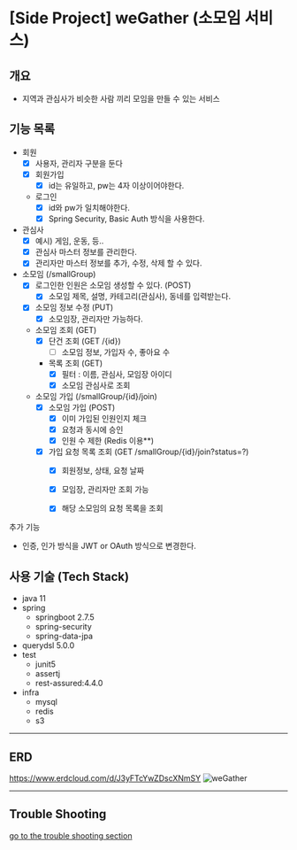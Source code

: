 # [Side Project] weGather (소모임 서비스)

## 개요
- 지역과 관심사가 비슷한 사람 끼리 모임을 만들 수 있는 서비스


## 기능 목록
- 회원
    - [x] 사용자, 관리자 구분을 둔다
    - [x] 회원가입
        - [x] id는 유일하고, pw는 4자 이상이어야한다.
    - 로그인
        - [x] id와 pw가 일치해야한다.
        - [x] Spring Security,  Basic Auth 방식을 사용한다.
- 관심사
    - [x] 예시) 게임, 운동, 등..
    - [x] 관심사 마스터 정보를 관리한다.
    - [x] 관리자만 마스터 정보를 추가, 수정, 삭제 할 수 있다.
- 소모임 (/smallGroup)
    - [x] 로그인한 인원은 소모임 생성할 수 있다. (POST)
        - [x] 소모임 제목, 설명, 카테고리(관심사), 동네를 입력받는다.
    - [x] 소모임 정보 수정 (PUT)
        - [x] 소모임장, 관리자만 가능하다.
    - 소모임 조회 (GET)
        - [x] 단건 조회 (GET /{id})
            - [ ] 소모임 정보, 가입자 수, 좋아요 수
        - 목록 조회 (GET)
            - [x] 필터 : 이름, 관심사, 모임장 아이디 
            - [x] 소모임 관심사로 조회
    - 소모임 가입 (/smallGroup/{id}/join)
        - [x] 소모임 가입 (POST)
            - [x] 이미 가입된 인원인지 체크
            - [x] 요청과 동시에 승인
            - [x] 인원 수 제한 (Redis 이용**)
        - [x] 가입 요청 목록 조회 (GET /smallGroup/{id}/join?status=?)
            - [x] 회원정보, 상태, 요청 날짜
            - [x] 모임장, 관리자만 조회 가능
            - [x] 해당 소모임의 요청 목록을 조회


추가 기능

- 인증, 인가 방식을 JWT or OAuth 방식으로 변경한다.

## 사용 기술 (Tech Stack)
- java 11
- spring
    - springboot 2.7.5
    - spring-security
    - spring-data-jpa
- querydsl 5.0.0
- test
    - junit5
    - assertj
    - rest-assured:4.4.0 
- infra
    - mysql
    - redis
    - s3

---

## ERD
https://www.erdcloud.com/d/J3yFTcYwZDscXNmSY
![weGather](https://github.com/gyureal/weGather/assets/78974381/f59b336a-1c7d-42a5-bb23-1bc9bd2d9b0a)

---
## Trouble Shooting
[go to the trouble shooting section](./TROUBLE_SHOOTING.md)









